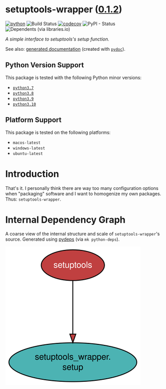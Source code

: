 <!--
    =====================================
    generator=datazen
    version=3.0.9
    hash=bc338b7b2fb72c619af40fda5c32dc87
    =====================================
-->

# setuptools-wrapper ([0.1.2](https://pypi.org/project/setuptools-wrapper/))

[![python](https://img.shields.io/pypi/pyversions/setuptools-wrapper.svg)](https://pypi.org/project/setuptools-wrapper/)
![Build Status](https://github.com/vkottler/setuptools-wrapper/workflows/Python%20Package/badge.svg)
[![codecov](https://codecov.io/gh/vkottler/setuptools-wrapper/branch/master/graphs/badge.svg?branch=master)](https://codecov.io/github/vkottler/setuptools-wrapper)
![PyPI - Status](https://img.shields.io/pypi/status/setuptools-wrapper)
![Dependents (via libraries.io)](https://img.shields.io/librariesio/dependents/pypi/setuptools-wrapper)

*A simple interface to setuptools's setup function.*

See also: [generated documentation](https://vkottler.github.io/python/pydoc/setuptools_wrapper.html)
(created with [`pydoc`](https://docs.python.org/3/library/pydoc.html)).

## Python Version Support

This package is tested with the following Python minor versions:

* [`python3.7`](https://docs.python.org/3.7/)
* [`python3.8`](https://docs.python.org/3.8/)
* [`python3.9`](https://docs.python.org/3.9/)
* [`python3.10`](https://docs.python.org/3.10/)

## Platform Support

This package is tested on the following platforms:

* `macos-latest`
* `windows-latest`
* `ubuntu-latest`

# Introduction

That's it. I personally think there are way too many configuration options when
"packaging" software and I want to homogenize my own packages. Thus:
`setuptools-wrapper`.

# Internal Dependency Graph

A coarse view of the internal structure and scale of
`setuptools-wrapper`'s source.
Generated using [pydeps](https://github.com/thebjorn/pydeps) (via
`mk python-deps`).

![setuptools-wrapper's Dependency Graph](im/pydeps.svg)
